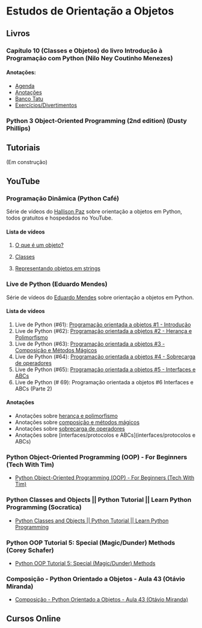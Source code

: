 # Estudos de Orientação a Objetos

## Livros

### Capítulo 10 (Classes e Objetos) do livro Introdução à Programação com Python (Nilo Ney Coutinho Menezes)

#### Anotações:

* [Agenda](https://github.com/guiemi-learning-center/Learning-OOP/blob/master/livro-python-menezes/cap-10_classes_objetos/agenda/agenda.py)
* [Anotações](https://github.com/guiemi-learning-center/Learning-OOP/tree/master/livro-python-menezes/cap-10_classes_objetos/anotacoes)
* [Banco Tatu](https://github.com/guiemi-learning-center/Learning-OOP/tree/master/livro-python-menezes/cap-10_classes_objetos/banco_tatu)
* [Exercícios/Divertimentos](https://github.com/guiemi-learning-center/Learning-OOP/tree/master/livro-python-menezes/cap-10_classes_objetos/divertimentos)

### Python 3 Object-Oriented Programming (2nd edition) (Dusty Phillips)

## Tutoriais
(Em construção)


## YouTube
### Programação Dinâmica (Python Café)

Série de vídeos do [Hallison Paz](https://hallisonpaz.com.br/) sobre orientação a objetos em Python, todos gratuitos e hospedados no YouTube.

#### Lista de vídeos

1. [O que é um objeto?](https://www.youtube.com/watch?v=gJC02P6jkRM)

2. [Classes](https://www.youtube.com/watch?v=9nWMXIXNGdU&t=1814s)

3. [Representando objetos em strings](https://www.youtube.com/watch?v=ei9-eCyon7I&t=5s)

### Live de Python (Eduardo Mendes)

Série de vídeos do [Eduardo Mendes](https://github.com/dunossauro) sobre orientação a objetos em Python.

#### Lista de vídeos

1. Live de Python (\#61): [Programação orientada a objetos \#1 - Introdução](https://www.youtube.com/watch?v=BALM_oJcJL4&t=1s)
2. Live de Python (#62): [Programação orientada a objetos #2 - Herança e Polimorfismo](https://youtu.be/xWTNoTtA9V8?list=PLOQgLBuj2-3L_L6ahsBVA_SzuGtKre3OK)
3. Live de Python (#63): [Programação orientada a objetos #3 - Composição e Métodos Mágicos](https://www.youtube.com/watch?v=MYaXUrmvrho&list=PLOQgLBuj2-3L_L6ahsBVA_SzuGtKre3OK&index=3)
4. Live de Python (#64): [Programação orientada a objetos #4 - Sobrecarga de operadores](https://www.youtube.com/watch?v=XSVvXso_Ukc&list=PLOQgLBuj2-3L_L6ahsBVA_SzuGtKre3OK&index=4) 
5. Live de Python (#65): [Programação orientada a objetos #5 - Interfaces e ABCs](https://www.youtube.com/watch?v=yLHV1__nZZw&list=PLOQgLBuj2-3L_L6ahsBVA_SzuGtKre3OK&index=5)
6. Live de Python (# 69): Programação orientada a objetos #6 Interfaces e ABCs (Parte 2)

#### Anotações
   * Anotações sobre [herança e polimorfismo](https://github.com/guiemi-learning-center/Learning-OOP/blob/master/live_de_python/2_heranca_polimorfismo.py)
   * Anotações sobre [composição e métodos mágicos](https://github.com/guiemi-learning-center/Learning-OOP/blob/master/live_de_python/3_composicao_metodos_magicos.py)
   * Anotações sobre [sobrecarga de operadores](https://github.com/guiemi-learning-center/Learning-OOP/blob/master/live_de_python/4_sobrecarga_operadores.py)
   * Anotações sobre [interfaces/protocolos e ABCs](interfaces/protocolos e ABCs)

### Python Object-Oriented Programming (OOP) - For Beginners (Tech With Tim)

* [Python Object-Oriented Programming (OOP) - For Beginners (Tech With Tim)](https://www.youtube.com/watch?v=JeznW_7DlB0)

### Python Classes and Objects || Python Tutorial || Learn Python Programming (Socratica)

* [Python Classes and Objects || Python Tutorial || Learn Python Programming](https://www.youtube.com/watch?v=apACNr7DC_s) 

### Python OOP Tutorial 5: Special (Magic/Dunder) Methods (Corey Schafer)

* [Python OOP Tutorial 5: Special (Magic/Dunder) Methods](https://www.youtube.com/watch?v=3ohzBxoFHAY&list=PL-osiE80TeTsqhIuOqKhwlXsIBIdSeYtc&index=5)

### Composição  - Python Orientado a Objetos - Aula 43 (Otávio Miranda)

* [Composição  - Python Orientado a Objetos - Aula 43 (Otávio Miranda)](https://www.youtube.com/watch?v=O6F77N09HdI)

## Cursos Online

